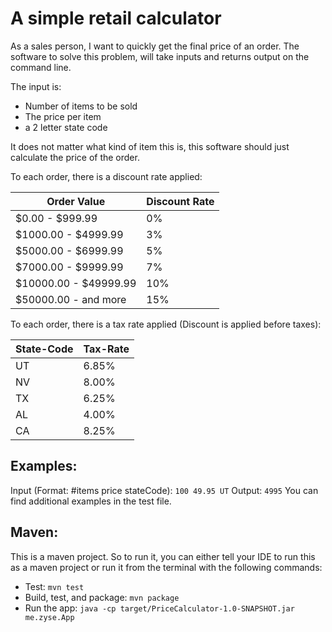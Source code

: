 # A simple retail calculator

As a sales person, I want to quickly get the final price of an order. The software to solve this problem, will take inputs and returns output on the command line.

The input is:
* Number of items to be sold
* The price per item
* a 2 letter state code

It does not matter what kind of item this is, this software should just calculate the price of the order.

To each order, there is a discount rate applied:


|Order Value				|	Discount Rate|
| ---                       | --- |
|$0.00 -   $999.99		    |0%|
|$1000.00 -  $4999.99		|3%|
|$5000.00 -  $6999.99		|5%|
|$7000.00 - 	$9999.99	|	7%|
|$10000.00 - $49999.99		|10%|
|$50000.00 - and more		|15%|

To each order, there is a tax rate applied (Discount is applied before taxes):

|State-Code		|Tax-Rate|
| --- | --- |
|UT	|			6.85%|
|NV	|			8.00%|
|TX 	|			6.25%|
|AL          |  	4.00%|
|CA      | 		8.25%|

## Examples:
Input (Format: #items price stateCode):
`100 49.95 UT`
Output:
`4995`
You can find additional examples in the test file.

## Maven:

This is a maven project. So to run it, you can either tell your IDE to run this as a maven project or run it from the 
terminal with the following commands:

* Test: `mvn test`
* Build, test, and package: `mvn package`
* Run the app: `java -cp target/PriceCalculator-1.0-SNAPSHOT.jar me.zyse.App`